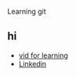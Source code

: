 Learning git
## hi
- [vid for learning](https://youtu.be/RGOj5yH7evk)
- [Linkedin](https://www.linkedin.com/in/andrewgobrial)
